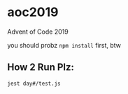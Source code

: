 # aoc2019
Advent of Code 2019

you should probz `npm install` first, btw

## How 2 Run Plz:
`jest day#/test.js`
